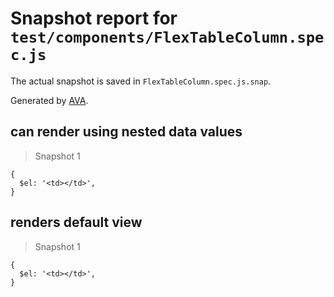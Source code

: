 # Snapshot report for `test/components/FlexTableColumn.spec.js`

The actual snapshot is saved in `FlexTableColumn.spec.js.snap`.

Generated by [AVA](https://ava.li).

## can render using nested data values

> Snapshot 1

    {
      $el: '<td></td>',
    }

## renders default view

> Snapshot 1

    {
      $el: '<td></td>',
    }
